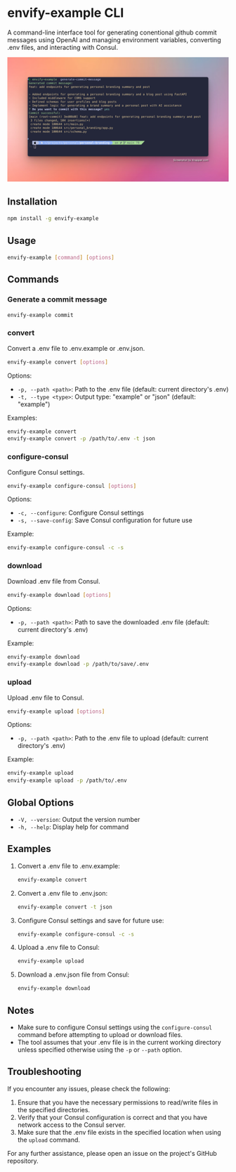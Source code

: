 # envify-example CLI

A command-line interface tool for generating conentional github commit messages using OpenAI and managing environment variables, converting .env files, and interacting with Consul.

![generate-commit-message](https://raw.githubusercontent.com/sarim2000/envify-example/main/doc/screenshot.png)

## Installation

```bash
npm install -g envify-example
```

## Usage



```bash
envify-example [command] [options]
```

## Commands

### Generate a commit message

```bash
envify-example commit
```

### convert

Convert a .env file to .env.example or .env.json.

```bash
envify-example convert [options]
```

Options:
- `-p, --path <path>`: Path to the .env file (default: current directory's .env)
- `-t, --type <type>`: Output type: "example" or "json" (default: "example")

Examples:
```bash
envify-example convert
envify-example convert -p /path/to/.env -t json
```

### configure-consul

Configure Consul settings.

```bash
envify-example configure-consul [options]
```

Options:
- `-c, --configure`: Configure Consul settings
- `-s, --save-config`: Save Consul configuration for future use

Example:
```bash
envify-example configure-consul -c -s
```

### download

Download .env file from Consul.

```bash
envify-example download [options]
```

Options:
- `-p, --path <path>`: Path to save the downloaded .env file (default: current directory's .env)

Example:
```bash
envify-example download
envify-example download -p /path/to/save/.env
```

### upload

Upload .env file to Consul.

```bash
envify-example upload [options]
```

Options:
- `-p, --path <path>`: Path to the .env file to upload (default: current directory's .env)

Example:
```bash
envify-example upload
envify-example upload -p /path/to/.env
```

## Global Options

- `-V, --version`: Output the version number
- `-h, --help`: Display help for command

## Examples

1. Convert a .env file to .env.example:
   ```bash
   envify-example convert
   ```

2. Convert a .env file to .env.json:
   ```bash
   envify-example convert -t json
   ```

3. Configure Consul settings and save for future use:
   ```bash
   envify-example configure-consul -c -s
   ```

4. Upload a .env file to Consul:
   ```bash
   envify-example upload
   ```

5. Download a .env.json file from Consul:
   ```bash
   envify-example download
   ```

## Notes

- Make sure to configure Consul settings using the `configure-consul` command before attempting to upload or download files.
- The tool assumes that your .env file is in the current working directory unless specified otherwise using the `-p` or `--path` option.

## Troubleshooting

If you encounter any issues, please check the following:

1. Ensure that you have the necessary permissions to read/write files in the specified directories.
2. Verify that your Consul configuration is correct and that you have network access to the Consul server.
3. Make sure that the .env file exists in the specified location when using the `upload` command.

For any further assistance, please open an issue on the project's GitHub repository.
